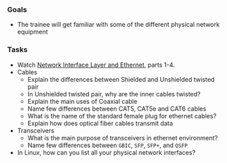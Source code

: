 
### Goals
- The trainee will get familiar with some of the different physical network equipment

### Tasks
- Watch [Network Interface Layer and Ethernet](https://app.pluralsight.com/library/courses/network-interface-ethernet-cisco-ccna-200-125-100-105/table-of-contents), parts 1-4.
- Cables
    - Explain the differences between Shielded and Unshielded twisted pair
    - In Unshielded twisted pair, why are the inner cables twisted?
    - Explain the main uses of Coaxial cable
    - Name few differences between CAT5, CAT5e and CAT6 cables
    - What is the name of the standard female plug for ethernet cables?
    - Explain how does optical fiber cables transmit data
- Transceivers
  - What is the main purpose of transceivers in ethernet environment?
  - Name few differences between `GBIC`, `SFP`, `SFP+`, and `QSFP`
- In Linux, how can you list all your physical network interfaces?